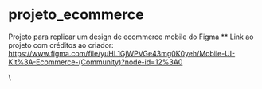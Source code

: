 # projeto_ecommerce

Projeto para replicar um design de ecommerce mobile do Figma
\*\*
Link ao projeto com créditos ao criador: https://www.figma.com/file/yuHL1GjWPVGe43mg0K0yeh/Mobile-UI-Kit%3A-Ecommerce-(Community)?node-id=12%3A0

\\

